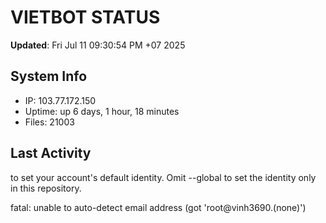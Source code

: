 # VIETBOT STATUS
**Updated**: Fri Jul 11 09:30:54 PM +07 2025

## System Info
- IP: 103.77.172.150
- Uptime: up 6 days, 1 hour, 18 minutes
- Files: 21003

## Last Activity

to set your account's default identity.
Omit --global to set the identity only in this repository.

fatal: unable to auto-detect email address (got 'root@vinh3690.(none)')
